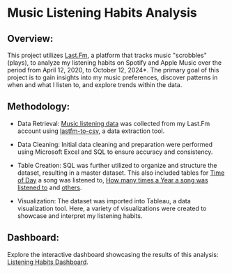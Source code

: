 # Music Listening Habits Analysis

## Overview:
This project utilizes [Last.Fm]([last.fm](https://www.last.fm/)), a platform that tracks music "scrobbles" (plays), to analyze my listening habits on Spotify and Apple Music over the period from April 12, 2020, to October 12, 2024*. The primary goal of this project is to gain insights into my music preferences, discover patterns in when and what I listen to, and explore trends within the data.

## Methodology:

- Data Retrieval: [Music listening data]((https://github.com/smchugg16/LastFmProject/blob/main/New%20LastFm%20Data.xlsx)) was collected from my Last.Fm account using [lastfm-to-csv](https://benjaminbenben.com/lastfm-to-csv/), a data extraction tool.

- Data Cleaning: Initial data cleaning and preparation were performed using Microsoft Excel and SQL to ensure accuracy and consistency.

- Table Creation: SQL was further utilized to organize and structure the dataset, resulting in a master dataset. This also included tables for [Time of Day](https://github.com/smchugg16/LastFmProject/blob/main/TimeOfDay%20NEW.sql) a song was listened to, [How many times a Year a song was listened to](https://github.com/smchugg16/LastFmProject/blob/main/YearlyPlays.sql) and [others]((https://github.com/smchugg16/LastFmProject/blob/main/DatasetBuilding%20NEW.sql)).

- Visualization: The dataset was imported into Tableau, a data visualization tool. Here, a variety of visualizations were created to showcase and interpret my listening habits.

## Dashboard:
Explore the interactive dashboard showcasing the results of this analysis: [Listening Habits Dashboard](https://public.tableau.com/app/profile/sean.chugg/viz/ListeningHabitsProject/Plays).
